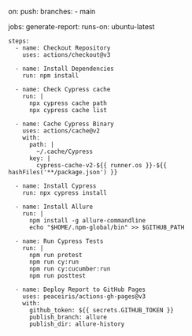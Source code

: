 on:
  push:
    branches:
      - main

jobs:
  generate-report:
    runs-on: ubuntu-latest

    steps:
      - name: Checkout Repository
        uses: actions/checkout@v3

      - name: Install Dependencies
        run: npm install

      - name: Check Cypress cache
        run: |
          npx cypress cache path
          npx cypress cache list

      - name: Cache Cypress Binary
        uses: actions/cache@v2
        with:
          path: |
            ~/.cache/Cypress
          key: |
            cypress-cache-v2-${{ runner.os }}-${{ hashFiles('**/package.json') }}

      - name: Install Cypress
        run: npx cypress install

      - name: Install Allure
        run: |
          npm install -g allure-commandline
          echo "$HOME/.npm-global/bin" >> $GITHUB_PATH

      - name: Run Cypress Tests
        run: |
          npm run pretest
          npm run cy:run
          npm run cy:cucumber:run
          npm run posttest

      - name: Deploy Report to GitHub Pages
        uses: peaceiris/actions-gh-pages@v3
        with:
          github_token: ${{ secrets.GITHUB_TOKEN }}
          publish_branch: allure
          publish_dir: allure-history
